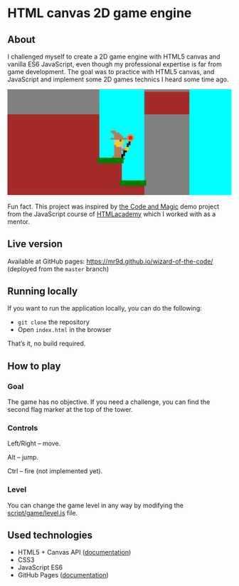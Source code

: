 # HTML canvas 2D game engine

## About

I challenged myself to create a 2D game engine with HTML5 canvas and vanilla ES6 JavaScript, even though my professional expertise is far from game development. The goal was to practice with HTML5 canvas, and JavaScript and implement some 2D games technics I heard some time ago.

<img src="/screenshots/demo.png">

Fun fact. This project was inspired by [the Code and Magic](https://github.com/htmlacademy/code-and-magic-demo) demo project from the JavaScript course of [HTMLacademy](https://htmlacademy.ru/) which I worked with as a mentor.

## Live version

Available at GitHub pages: <https://mr9d.github.io/wizard-of-the-code/> (deployed from the `master` branch)

## Running locally

If you want to run the application locally, you can do the following:

- `git clone` the repository
- Open `index.html` in the browser

That’s it, no build required.

## How to play

### Goal

The game has no objective. If you need a challenge, you can find the second flag marker at the top of the tower.

### Controls

Left/Right – move.

Alt – jump.

Ctrl – fire (not implemented yet).

### Level

You can change the game level in any way by modifying the [script/game/level.js](/script/game/level.js) file.

## Used technologies

- HTML5 + Canvas API ([documentation](https://developer.mozilla.org/en-US/docs/Web/API/Canvas_API))
- CSS3
- JavaScript ES6
- GitHub Pages ([documentation](https://docs.github.com/en/pages))
